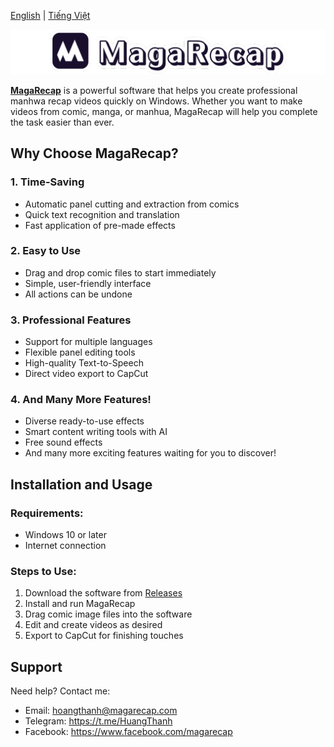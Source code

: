 [English](#english) | [Tiếng Việt](README.vi.md)

![MagaRecap](MagaRecap.png)

**[MagaRecap](https://www.magarecap.com)** is a powerful software that helps you create professional manhwa recap videos quickly on Windows. Whether you want to make videos from comic, manga, or manhua, MagaRecap will help you complete the task easier than ever.

## Why Choose MagaRecap?

### 1. Time-Saving
- Automatic panel cutting and extraction from comics
- Quick text recognition and translation
- Fast application of pre-made effects

### 2. Easy to Use
- Drag and drop comic files to start immediately
- Simple, user-friendly interface
- All actions can be undone

### 3. Professional Features
- Support for multiple languages
- Flexible panel editing tools
- High-quality Text-to-Speech
- Direct video export to CapCut

### 4. And Many More Features!
- Diverse ready-to-use effects
- Smart content writing tools with AI
- Free sound effects
- And many more exciting features waiting for you to discover!

## Installation and Usage

### Requirements:
- Windows 10 or later
- Internet connection

### Steps to Use:
1. Download the software from [Releases](https://github.com/MagaRecap/MagaRecap/releases)
2. Install and run MagaRecap
3. Drag comic image files into the software
4. Edit and create videos as desired
5. Export to CapCut for finishing touches

## Support
Need help? Contact me:
- Email: hoangthanh@magarecap.com
- Telegram: https://t.me/HuangThanh
- Facebook: https://www.facebook.com/magarecap
